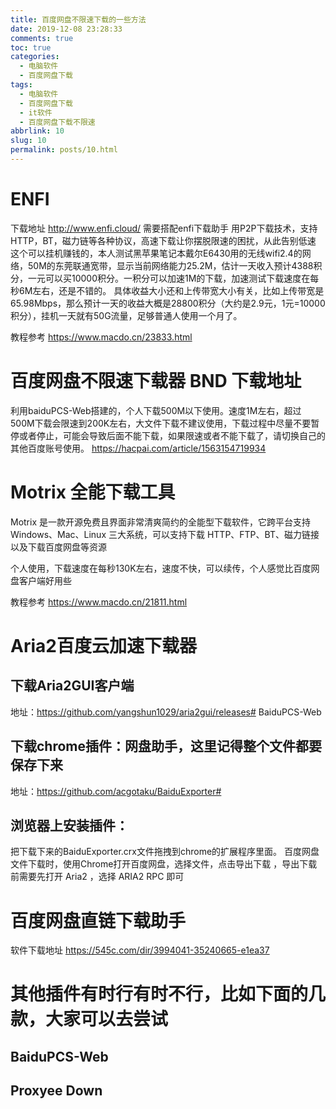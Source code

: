 ```yaml
---
title: 百度网盘不限速下载的一些方法
date: 2019-12-08 23:28:33
comments: true
toc: true
categories:
  - 电脑软件
  - 百度网盘下载
tags:
  - 电脑软件
  - 百度网盘下载
  - it软件
  - 百度网盘下载不限速
abbrlink: 10
slug: 10
permalink: posts/10.html
---
```

# ENFI
下载地址 http://www.enfi.cloud/  需要搭配enfi下载助手
用P2P下载技术，支持HTTP，BT，磁力链等各种协议，高速下载让你摆脱限速的困扰，从此告别低速
这个可以挂机赚钱的，本人测试黑苹果笔记本戴尔E6430用的无线wifi2.4的网络，50M的东莞联通宽带，显示当前网络能力25.2M，估计一天收入预计4388积分，一元可以买10000积分。一积分可以加速1M的下载，加速测试下载速度在每秒6M左右，还是不错的。
具体收益大小还和上传带宽大小有关，比如上传带宽是65.98Mbps，那么预计一天的收益大概是28800积分（大约是2.9元，1元=10000积分），挂机一天就有50G流量，足够普通人使用一个月了。
<!-- more -->
教程参考 
https://www.macdo.cn/23833.html

# 百度网盘不限速下载器 BND 下载地址
利用baiduPCS-Web搭建的，个人下载500M以下使用。速度1M左右，超过500M下载会限速到200K左右，大文件下载不建议使用，下载过程中尽量不要暂停或者停止，可能会导致后面不能下载，如果限速或者不能下载了，请切换自己的其他百度账号使用。
https://hacpai.com/article/1563154719934

# Motrix 全能下载工具
Motrix 是一款开源免费且界面非常清爽简约的全能型下载软件，它跨平台支持 Windows、Mac、Linux 三大系统，可以支持下载 HTTP、FTP、BT、磁力链接以及下载百度网盘等资源

个人使用，下载速度在每秒130K左右，速度不快，可以续传，个人感觉比百度网盘客户端好用些

教程参考 https://www.macdo.cn/21811.html

# Aria2百度云加速下载器
## 下载Aria2GUI客户端
地址：https://github.com/yangshun1029/aria2gui/releases# BaiduPCS-Web

## 下载chrome插件：网盘助手，这里记得整个文件都要保存下来
地址：https://github.com/acgotaku/BaiduExporter# 
## 浏览器上安装插件：
把下载下来的BaiduExporter.crx文件拖拽到chrome的扩展程序里面。
百度网盘文件下载时，使用Chrome打开百度网盘，选择文件，点击导出下载 ，导出下载前需要先打开 Aria2 ，选择 ARIA2 RPC 即可

#  百度网盘直链下载助手
软件下载地址
https://545c.com/dir/3994041-35240665-e1ea37

# 其他插件有时行有时不行，比如下面的几款，大家可以去尝试
## BaiduPCS-Web
## Proxyee Down
